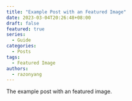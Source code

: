 ```yaml
---
title: "Example Post with an Featured Image"
date: 2023-03-04T20:26:48+08:00
draft: false
featured: true
series:
  - Guide
categories:
  - Posts
tags:
  - Featured Image
authors:
  - razonyang
---
```


The example post with an featured image.

<!--more-->
